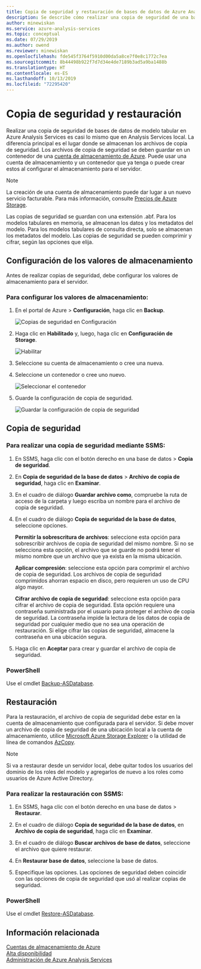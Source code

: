 ```yaml
---
title: Copia de seguridad y restauración de bases de datos de Azure Analysis Services | Microsoft Docs
description: Se describe cómo realizar una copia de seguridad de una base de datos de Azure Analysis Services y restaurarla.
author: minewiskan
ms.service: azure-analysis-services
ms.topic: conceptual
ms.date: 07/29/2019
ms.author: owend
ms.reviewer: minewiskan
ms.openlocfilehash: fde545f3764f5910d00da5a8ce7f0e8c1772c7ea
ms.sourcegitcommit: 8b44498b922f7d7d34e4de7189b3ad5a9ba1488b
ms.translationtype: HT
ms.contentlocale: es-ES
ms.lasthandoff: 10/13/2019
ms.locfileid: "72295420"
---
```

# <a name="backup-and-restore"></a>Copia de seguridad y restauración

Realizar una copia de seguridad de bases de datos de modelo tabular en Azure Analysis Services es casi lo mismo que en Analysis Services local. La diferencia principal es el lugar donde se almacenan los archivos de copia de seguridad. Los archivos de copia de seguridad se deben guardar en un contenedor de una [cuenta de almacenamiento de Azure](../storage/common/storage-create-storage-account.md). Puede usar una cuenta de almacenamiento y un contenedor que ya tenga o puede crear estos al configurar el almacenamiento para el servidor.

> [!NOTE]
> La creación de una cuenta de almacenamiento puede dar lugar a un nuevo servicio facturable. Para más información, consulte [Precios de Azure Storage](https://azure.microsoft.com/pricing/details/storage/blobs/).
> 
> 

Las copias de seguridad se guardan con una extensión .abf. Para los modelos tabulares en memoria, se almacenan los datos y los metadatos del modelo. Para los modelos tabulares de consulta directa, solo se almacenan los metadatos del modelo. Las copias de seguridad se pueden comprimir y cifrar, según las opciones que elija.


## <a name="configure-storage-settings"></a>Configuración de los valores de almacenamiento
Antes de realizar copias de seguridad, debe configurar los valores de almacenamiento para el servidor.


### <a name="to-configure-storage-settings"></a>Para configurar los valores de almacenamiento:
1.  En el portal de Azure > **Configuración**, haga clic en **Backup**.

    ![Copias de seguridad en Configuración](./media/analysis-services-backup/aas-backup-backups.png)

2.  Haga clic en **Habilitado** y, luego, haga clic en **Configuración de Storage**.

    ![Habilitar](./media/analysis-services-backup/aas-backup-enable.png)

3. Seleccione su cuenta de almacenamiento o cree una nueva.

4. Seleccione un contenedor o cree uno nuevo.

    ![Seleccionar el contenedor](./media/analysis-services-backup/aas-backup-container.png)

5. Guarde la configuración de copia de seguridad.

    ![Guardar la configuración de copia de seguridad](./media/analysis-services-backup/aas-backup-save.png)

## <a name="backup"></a>Copia de seguridad

### <a name="to-backup-by-using-ssms"></a>Para realizar una copia de seguridad mediante SSMS:

1. En SSMS, haga clic con el botón derecho en una base de datos > **Copia de seguridad**.

2. En **Copia de seguridad de la base de datos** > **Archivo de copia de seguridad**, haga clic en **Examinar**.

3. En el cuadro de diálogo **Guardar archivo como**, compruebe la ruta de acceso de la carpeta y luego escriba un nombre para el archivo de copia de seguridad. 

4. En el cuadro de diálogo **Copia de seguridad de la base de datos**, seleccione opciones.

    **Permitir la sobrescritura de archivos**: seleccione esta opción para sobrescribir archivos de copia de seguridad del mismo nombre. Si no se selecciona esta opción, el archivo que se guarde no podrá tener el mismo nombre que un archivo que ya exista en la misma ubicación.

    **Aplicar compresión**: seleccione esta opción para comprimir el archivo de copia de seguridad. Los archivos de copia de seguridad comprimidos ahorran espacio en disco, pero requieren un uso de CPU algo mayor. 

    **Cifrar archivo de copia de seguridad**: seleccione esta opción para cifrar el archivo de copia de seguridad. Esta opción requiere una contraseña suministrada por el usuario para proteger el archivo de copia de seguridad. La contraseña impide la lectura de los datos de copia de seguridad por cualquier medio que no sea una operación de restauración. Si elige cifrar las copias de seguridad, almacene la contraseña en una ubicación segura.

5. Haga clic en **Aceptar** para crear y guardar el archivo de copia de seguridad.


### <a name="powershell"></a>PowerShell
Use el cmdlet [Backup-ASDatabase](https://docs.microsoft.com/powershell/module/sqlserver/backup-asdatabase).

## <a name="restore"></a>Restauración
Para la restauración, el archivo de copia de seguridad debe estar en la cuenta de almacenamiento que configurada para el servidor. Si debe mover un archivo de copia de seguridad de una ubicación local a la cuenta de almacenamiento, utilice [Microsoft Azure Storage Explorer](https://docs.microsoft.com/azure/vs-azure-tools-storage-manage-with-storage-explorer) o la utilidad de línea de comandos [AzCopy](../storage/common/storage-use-azcopy.md). 



> [!NOTE]
> Si va a restaurar desde un servidor local, debe quitar todos los usuarios del dominio de los roles del modelo y agregarlos de nuevo a los roles como usuarios de Azure Active Directory.
> 
> 

### <a name="to-restore-by-using-ssms"></a>Para realizar la restauración con SSMS:

1. En SSMS, haga clic con el botón derecho en una base de datos > **Restaurar**.

2. En el cuadro de diálogo **Copia de seguridad de la base de datos**, en **Archivo de copia de seguridad**, haga clic en **Examinar**.

3. En el cuadro de diálogo **Buscar archivos de base de datos**, seleccione el archivo que quiere restaurar.

4. En **Restaurar base de datos**, seleccione la base de datos.

5. Especifique las opciones. Las opciones de seguridad deben coincidir con las opciones de copia de seguridad que usó al realizar copias de seguridad.


### <a name="powershell"></a>PowerShell

Use el cmdlet [Restore-ASDatabase](https://docs.microsoft.com/powershell/module/sqlserver/restore-asdatabase).


## <a name="related-information"></a>Información relacionada

[Cuentas de almacenamiento de Azure](../storage/common/storage-create-storage-account.md)  
[Alta disponibilidad](analysis-services-bcdr.md)     
[Administración de Azure Analysis Services](analysis-services-manage.md)
